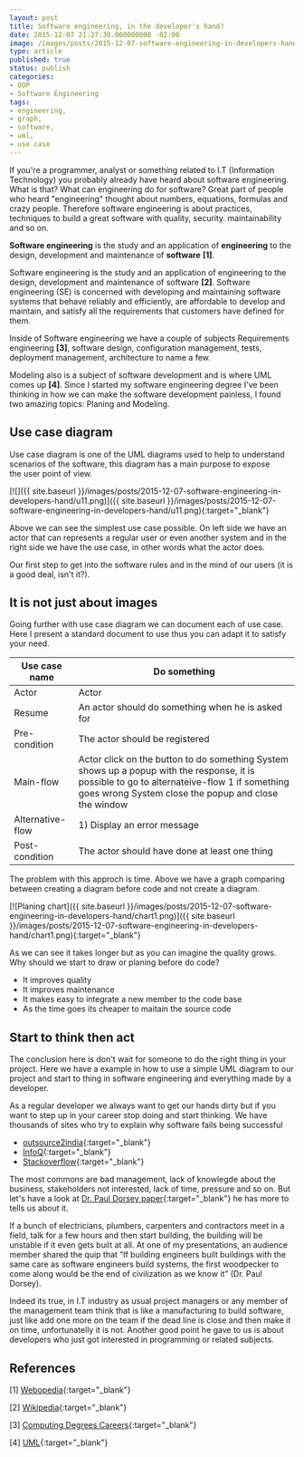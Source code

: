```yaml
---
layout: post
title: Software engineering, in the developer's hand?
date: 2015-12-07 21:27:30.000000000 -02:00
image: /images/posts/2015-12-07-software-engineering-in-developers-hand/cover.jpeg
type: article
published: true
status: publish
categories:
- OOP
- Software Engineering
tags:
- engineering,
- graph,
- software,
- uml,
- use case
---
```


If you're a programmer, analyst or something related to I.T
(Information Technology) you probably already have heard about software
engineering. What is that? What can engineering do for software? Great part
of people who heard "engineering" thought about numbers, equations,
formulas and crazy people. Therefore software engineering is about practices,
techniques to build a great software with quality, security. maintainability
and so on.

**Software engineering** is the study and an application of **engineering** to
the design, development and maintenance of **software** **[1]**.

Software engineering is the study and an application of engineering to the
design, development and maintenance of software **[2]**.
Software engineering (SE) is concerned with developing and maintaining software
systems that behave reliably and efficiently, are affordable to develop and
maintain, and satisfy all the requirements that customers have defined for them.

Inside of Software engineering we have a couple of subjects Requirements
engineering **[3]**, software design, configuration management, tests,
deployment management, architecture to name a few.

Modeling also is a subject of software development and is where UML comes up **[4]**.
Since I started my software engineering degree I've been thinking in how we
can make the software development painless, I found two
amazing topics: Planing and Modeling.

## Use case diagram

Use case diagram is one of the UML diagrams used to help to understand
scenarios of the software, this diagram has a main purpose to expose the user
point of view.

[![]({{ site.baseurl }}/images/posts/2015-12-07-software-engineering-in-developers-hand/u11.png)]({{ site.baseurl }}/images/posts/2015-12-07-software-engineering-in-developers-hand/u11.png){:target="_blank"}

Above we can see the simplest use case possible. On left side we have an actor
that can represents a regular user or even another system and in the right side
we have the use case, in other words what the actor does.

Our first step to get into the software rules and in the mind of our
users (it is a good deal, isn't it?).

## It is not just about images

Going further with use case diagram we can document each of use case. Here I
present a standard document to use thus you can adapt it to satisfy your need.

|Use case name|Do something|
|--- |--- |
|Actor|Actor|
|Resume|An actor should do something when he is asked for|
|Pre-condition|The actor should be registered|
|Main-flow|Actor click on the button to do something System shows up a popup with the response, it is possible to go to alternateive-flow 1 if something goes wrong System close the popup and close the window|
|Alternative-flow|1) Display an error message|
|Post-condition|The actor should have done at least one thing|

The problem with this approch is time. Above we have a graph comparing between
creating a diagram before code and not create a diagram.

[![Planing chart]({{ site.baseurl }}/images/posts/2015-12-07-software-engineering-in-developers-hand/chart1.png)]({{ site.baseurl }}/images/posts/2015-12-07-software-engineering-in-developers-hand/chart1.png){:target="_blank"}

As we can see it takes longer but as you can imagine the quality grows.
Why should we start to draw or planing before do code?

- It improves quality
- It improves maintenance
- It makes easy to integrate a new member to the code base
- As the time goes its cheaper to maitain the source code

## Start to think then act

The conclusion here is don't wait for someone to do the right thing in your
project. Here we have a example in how to use a simple UML diagram to our
project and start to thing in software engineering and everything made by a
developer.

As a regular developer we always want to get our hands dirty but if you want
to step up in your career stop doing and start thinking. We have thousands of
sites who try to explain why software fails being successful

- [outsource2india](https://www.outsource2india.com/software/SoftwareProjectFailure.asp){:target="_blank"}
- [InfoQ](http://www.infoq.com/articles/software-failure-reasons){:target="_blank"}
- [Stackoverflow](http://stackoverflow.com/questions/528221/why-do-many-software-projects-fail-today){:target="_blank"}

The most commons are bad management, lack of knowlegde about the business,
stakeholders not interested, lack of time, pressure and so on. But let's have a
look at [Dr. Paul Dorsey paper](http://www.ksg.harvard.edu/m-rcbg/ethiopia/Publications/Top%2010%20Reasons%20Why%20Systems%20Projects%20Fail.pdf){:target="_blank"}
he has more to tells us about it.

If a bunch of electricians, plumbers, carpenters and contractors meet in a
field, talk for a few hours and then start building, the building will be
unstable if it even gets built at all. At one of my presentations, an audience
member shared the quip that “If building engineers built buildings with the same
care as software engineers build systems, the first woodpecker to come along
would be the end of civilization as we know it” (Dr. Paul Dorsey).

Indeed its true, in I.T industry as usual project managers or any member of
the management team think that is like a manufacturing to build software, just
like add one more on the team if the dead line is close and then make it on
time, unfortunatelly it is not. Another good point he gave to us is about
developers who just got interested in programming or related subjects.

## References

[1] [Webopedia](http://www.webopedia.com/TERM/S/software_engineer.html){:target="_blank"}

[2] [Wikipedia](https://en.wikipedia.org/wiki/Software_engineering){:target="_blank"}

[3] [Computing Degrees Careers](http://computingcareers.acm.org/?page_id=12){:target="_blank"}

[4] [UML](http://www.uml.org){:target="_blank"}